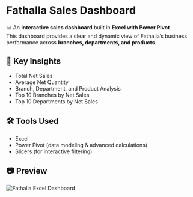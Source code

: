 # Fathalla Sales Dashboard

📊 An **interactive sales dashboard** built in **Excel with Power Pivot**.  
This dashboard provides a clear and dynamic view of Fathalla’s business performance across **branches, departments, and products**.

## 🔑 Key Insights
- Total Net Sales  
- Average Net Quantity  
- Branch, Department, and Product Analysis  
- Top 10 Branches by Net Sales  
- Top 10 Departments by Net Sales  

## 🛠 Tools Used
- Excel  
- Power Pivot (data modeling & advanced calculations)  
- Slicers (for interactive filtering)  

## 📷 Preview
![Fathalla Excel Dashboard](screenshot.png)
